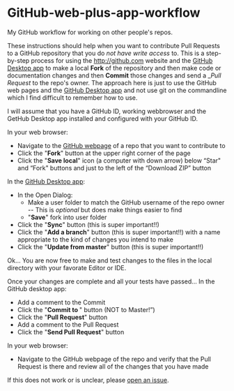 # GitHub-web-plus-app-workflow
My GitHub workflow for working on other people's repos.

These instructions should help when you want to contribute Pull Requests to a GitHub repository that you do _not have write access_ to.  This is a step-by-step process for using the http://github.com website and the [GitHub Desktop app][] to make a local __Fork__ of the repository and then make code or documentation changes and then __Commit__ those changes and send a __Pull Request_ to the repo's owner.  The approach here is just to use the GitHub web pages and the [GitHub Desktop app][] and not use git on the commandline which I find difficult to remember how to use.

I will assume that you have a GitHub ID, working webbrowser and the GetHub Desktop app installed and configured with your GitHub ID.

In your web browser:
* Navigate to the [GitHub webpage][] of a repo that you want to contribute to
* Click the "__Fork__" button at the upper right corner of the page
* Click the "__Save local__" icon (a computer with down arrow) below “Star" and “Fork" buttons and just to the left of the “Download ZIP” button

In the [GitHub Desktop app][]:
* In the Open Dialog:
  * Make a user folder to match the GitHub username of the repo owner -- This is _optional_ but does make things easier to find
  * "__Save__" fork into user folder
* Click the "__Sync__" button (this is super important!!)
* Click the "__Add a branch__" button (this is super important!!) with a name appropriate to the kind of changes you intend to make
* Click the "__Update from master__" button (this is super important!!)
 
Ok...  You are now free to make and test changes to the files in the local directory with your favorate Editor or IDE.

Once your changes are complete and all your tests have passed...  In the GitHub desktop app:
* Add a comment to the Commit
* Click the "__Commit to <new branch>__" button (NOT to Master!”)
* Click the "__Pull Request__" button
* Add a comment to the Pull Request
* Click the "__Send Pull Request__" button

In your web browser:
* Navigate to the GitHub webpage of the repo and verify that the Pull Request is there and review all of the changes that you have made

If this does not work or is unclear, please [open an issue][].

[GitHub webpage]: http://github.com/
[GitHub Desktop app]: https://desktop.github.com/
[open an issue]: https://github.com/cclauss/GitHub-web-plus-app-workflow/issues/new
